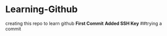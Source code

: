 # Learning-Github
creating this repo to learn github
**First Commit**
**Added SSH Key**
##trying a commit